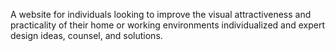 A website for individuals looking to improve the visual attractiveness and practicality of their home or working environments individualized and expert design ideas, counsel, and solutions.
